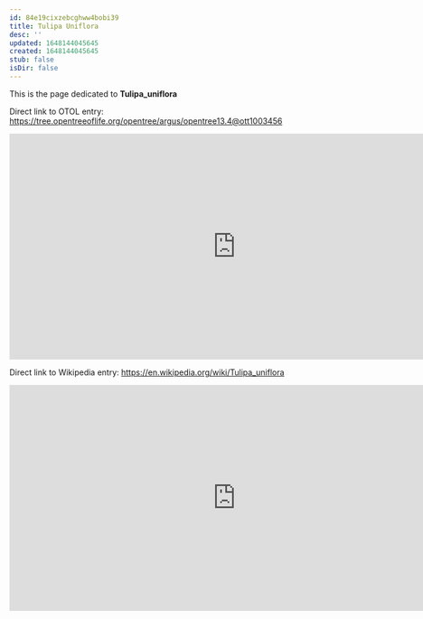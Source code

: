 ```yaml
---
id: 84e19cixzebcghww4bobi39
title: Tulipa Uniflora
desc: ''
updated: 1648144045645
created: 1648144045645
stub: false
isDir: false
---
```

This is the page dedicated to **Tulipa_uniflora**


Direct link to OTOL entry: https://tree.opentreeoflife.org/opentree/argus/opentree13.4@ott1003456



<html>
    <body>
    <iframe src="https://tree.opentreeoflife.org/opentree/argus/opentree13.4@ott1003456"
    width="800" height="400" frameborder="0" allowfullscreen> </iframe>
    </body>
</html>
    


Direct link to Wikipedia entry: https://en.wikipedia.org/wiki/Tulipa_uniflora



<html>
    <body>
    <iframe src="https://en.wikipedia.org/wiki/Tulipa_uniflora"
    width="800" height="400" frameborder="0" allowfullscreen> </iframe>
    </body>
</html>
    
